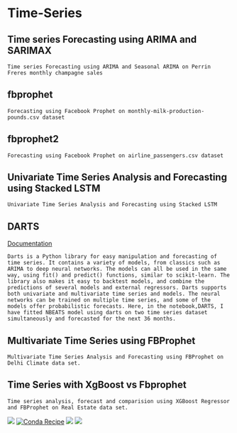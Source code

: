 # Time-Series

## Time series Forecasting using ARIMA and SARIMAX
```
Time series Forecasting using ARIMA and Seasonal ARIMA on Perrin Freres monthly champagne sales
```

## fbprophet
```
Forecasting using Facebook Prophet on monthly-milk-production-pounds.csv dataset
```
## fbprophet2
```
Forecasting using Facebook Prophet on airline_passengers.csv dataset
```
## Univariate Time Series Analysis and Forecasting using Stacked LSTM
```
Univariate Time Series Analysis and Forecasting using Stacked LSTM
```
## DARTS
[Documentation](https://pypi.org/project/darts/)

```Darts is a Python library for easy manipulation and forecasting of time series. It contains a variety of models, from classics such as ARIMA to deep neural networks. The models can all be used in the same way, using fit() and predict() functions, similar to scikit-learn. The library also makes it easy to backtest models, and combine the predictions of several models and external regressors. Darts supports both univariate and multivariate time series and models. The neural networks can be trained on multiple time series, and some of the models offer probabilistic forecasts. Here, in the notebook,DARTS, I have fitted NBEATS model using darts on two time series dataset simultaneously and forecasted for the next 36 months.```

## Multivariate Time Series using FBProphet
```Multivariate Time Series Analysis and Forecasting using FBProphet on Delhi Climate data set.```

## Time Series with XgBoost vs Fbprophet
```Time series analysis, forecast and comparision using XGBoost Regressor and FBProphet on Real Estate data set.```

<img src="https://img.shields.io/badge/Python-FFD43B?style=for-the-badge&logo=python&logoColor=darkgreen" /> [![Conda Recipe](https://img.shields.io/badge/recipe-fbprophet-green.svg)](https://anaconda.org/conda-forge/fbprophet) <img src="https://img.shields.io/badge/Pandas-2C2D72?style=for-the-badge&logo=pandas&logoColor=white" /> 
<img src="https://img.shields.io/badge/Colab-F9AB00?style=for-the-badge&logo=googlecolab&color=525252"/>
